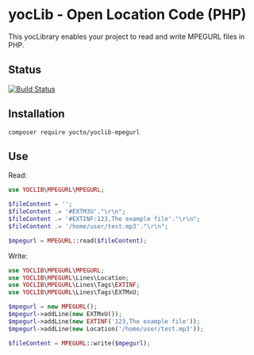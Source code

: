 # yocLib - Open Location Code (PHP)

This yocLibrary enables your project to read and write MPEGURL files in PHP.

## Status

[![Build Status](https://travis-ci.com/yocto/yoclib-mpegurl-php.svg?branch=master)](https://travis-ci.com/yocto/yoclib-mpegurl-php)

## Installation

`composer require yocto/yoclib-mpegurl`

## Use

Read:
```php
use YOCLIB\MPEGURL\MPEGURL;

$fileContent = '';
$fileContent .= '#EXTM3U'."\r\n";
$fileContent .= '#EXTINF:123,The example file'."\r\n";
$fileContent .= '/home/user/test.mp3'."\r\n";

$mpegurl = MPEGURL::read($fileContent);
```

Write:
```php
use YOCLIB\MPEGURL\MPEGURL;
use YOCLIB\MPEGURL\Lines\Location;
use YOCLIB\MPEGURL\Lines\Tags\EXTINF;
use YOCLIB\MPEGURL\Lines\Tags\EXTMxU;

$mpegurl = new MPEGURL();
$mpegurl->addLine(new EXTMxU());
$mpegurl->addLine(new EXTINF('123,The example file'));
$mpegurl->addLine(new Location('/home/user/test.mp3'));

$fileContent = MPEGURL::write($mpegurl);
```